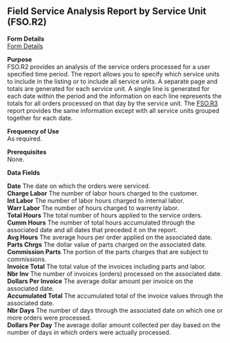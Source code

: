 ##  Field Service Analysis Report by Service Unit (FSO.R2)

<PageHeader />

**Form Details**  
[ Form Details ](FSO-R2-1/README.md)   

**Purpose**  
FSO.R2 provides an analysis of the service orders processed for a user specified time period. The report allows you to specify which service units to include in the listing or to include all service units. A separate page and totals are generated for each service unit. A single line is generated for each date within the period and the information on each line represents the totals for all orders processed on that day by the service unit. The [ FSO.R3 ](../FSO-R3/README.md) report provides the same information except with all service units grouped together for each date. 

**Frequency of Use**  
As required.

**Prerequisites**  
None.

**Data Fields**

**Date** The date on which the orders were serviced.  
**Charge Labor** The number of labor hours charged to the customer.  
**Int Labor** The number of labor hours charged to internal labor.  
**Warr Labor** The number of hours charged to warrenty labor.  
**Total Hours** The total number of hours applied to the service orders.  
**Cumm Hours** The number of total hours accumulated through the associated
date and all dates that preceded it on the report.  
**Avg Hours** The average hours per order applied on the associated date.  
**Parts Chrgs** The dollar value of parts charged on the associated date.  
**Commission Parts** The portion of the parts charges that are subject to
commissions.  
**Invoice Total** The total value of the invoices including parts and labor.  
**Nbr Inv** The number of invoices (orders) processed on the associated date.  
**Dollars Per Invoice** The average dollar amount per invoice on the
associated date.  
**Accumulated Total** The accumulated total of the invoice values through the
associated date.  
**Nbr Days** The number of days through the associated date on which one or
more orders were processed.  
**Dollars Per Day** The average dollar amount collected per day based on the
number of days in which orders were actually processed.  
  
<badge text= "Version 8.10.57" vertical="middle" />

<PageFooter />